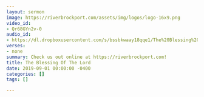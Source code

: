 ```yaml
---
layout: sermon
image: https://riverbrockport.com/assets/img/logos/logo-16x9.png
video_id:
- Qr68GYn2v-0
audio_id:
- https://dl.dropboxusercontent.com/s/bssbkwaay18qqe1/The%20Blessing%20Of%20The%20Lord.mp3?dl=0
verses:
- none
summary: Check us out online at https://riverbrockport.com!
title: The Blessing Of The Lord
date: 2019-09-01 00:00:00 -0400
categories: []
tags: []

---
```

